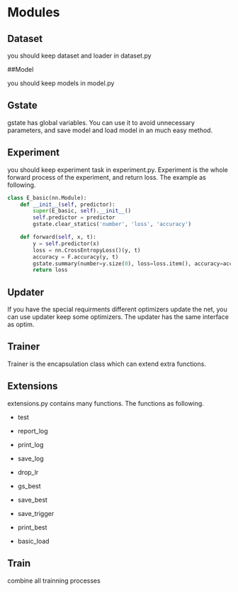 # Modules

## Dataset

you should keep dataset and loader in dataset.py

##Model

you should keep models in model.py

## Gstate

gstate has global variables. You can use it to avoid unnecessary parameters, and save model and load model in an much easy method.

## Experiment

you should keep experiment task in experiment.py. Experiment is the whole forward process of the experiment, and return loss. The example as following.

```python
class E_basic(nn.Module):
    def __init__(self, predictor):
        super(E_basic, self).__init__()
        self.predictor = predictor
        gstate.clear_statics('number', 'loss', 'accuracy')

    def forward(self, x, t):
        y = self.predictor(x)
        loss = nn.CrossEntropyLoss()(y, t)
        accuracy = F.accuracy(y, t)
        gstate.summary(number=y.size(0), loss=loss.item(), accuracy=accuracy)
        return loss
```

## Updater

If you have the special requirments different optimizers update the net, you can use updater keep some optimizers. The updater has the same interface as optim.

## Trainer

Trainer is the encapsulation class which can extend extra functions. 

## Extensions

extensions.py contains many functions. The functions as following.

- test

- report_log

- print_log

- save_log

- drop_lr

- gs_best

- save_best

- save_trigger

- print_best

- basic_load

## Train

combine all trainning processes

